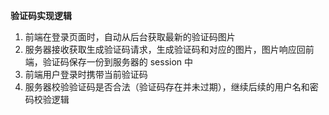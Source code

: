 **验证码实现逻辑**  
1. 前端在登录页面时，自动从后台获取最新的验证码图片  
2. 服务器接收获取生成验证码请求，生成验证码和对应的图片，图片响应回前端，验证码保存一份到服务器的 session 中  
3. 前端用户登录时携带当前验证码  
4. 服务器校验验证码是否合法（验证码存在并未过期），继续后续的用户名和密码校验逻辑